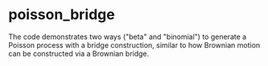 # poisson_bridge
The code demonstrates two ways ("beta" and "binomial") to generate a Poisson process with a bridge construction, similar to how Brownian motion can be constructed via a Brownian bridge.
